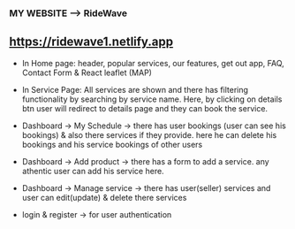 ### MY WEBSITE --> RideWave

## https://ridewave1.netlify.app

- In Home page: header, popular services, our features, get out app, FAQ, Contact Form & React leaflet (MAP)

- In Service Page: All services are shown and there has filtering functionality by searching by service name. Here, by clicking on details btn user will redirect to details page and they can book the service.

- Dashboard -> My Schedule -> there has user bookings (user can see his bookings) & also there services if they provide. here he can delete his bookings and his service bookings of other users

- Dashboard -> Add product -> there has a form to add a service. any athentic user can add his service here.

- Dashboard -> Manage service -> there has user(seller) services and user can edit(update) & delete there services

- login & register -> for user authentication